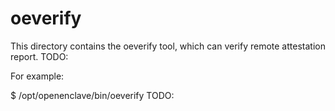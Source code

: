 oeverify
========

This directory contains the oeverify tool, which can verify remote attestation report.
TODO:

For example:

$ /opt/openenclave/bin/oeverify
TODO:
